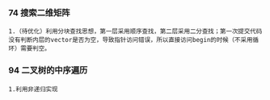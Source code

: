 ### 74 搜索二维矩阵
    1.（待优化）利用分块查找思想，第一层采用顺序查找，第二层采用二分查找；第一次提交代码没有判断内层的vector是否为空，导致指针访问错误，所以直接访问begin的时候（不采用循环）需要判空。
### 94 二叉树的中序遍历
    1.利用非递归实现


    

